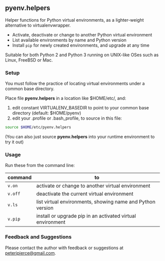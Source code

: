 ## pyenv.helpers

Helper functions for Python virtual environments, as a lighter-weight alternative to virtualenvwrapper.

+ Activate, deactivate or change to another Python virtual environment
+ List available environments by name and Python version
+ Install `pip` for newly created environments, and upgrade at any time

Suitable for both Python 2 and Python 3 running on UNIX-like OSes such as Linux, FreeBSD or Mac. 

### Setup

You must follow the practice of locating virtual environments under a common base directory. 

Place file **pyenv.helpers** in a location like $HOME/etc/, and:

1. edit constant VIRTUALENV\_BASEDIR to point to your common base directory (default: $HOME/pyenv)
2. edit your .profile or .bash\_profile, to source in this file:

```Bash
source $HOME/etc/pyenv.helpers
```

(You can also just source **pyenv.helpers** into your runtime environment to try it out)

### Usage
Run these from the command line:

| command | to |
| ------- | ----- |
| `v.on ` | activate or change to another virtual environment |
| `v.off` | deactivate the current virtual environment |
| `v.ls ` | list virtual environments, showing name and Python version |
| `v.pip` | install or upgrade pip in an activated virtual environment |

### Feedback and Suggestions

Please contact the author with feedback or suggestions at peterjpierce@gmail.com.
